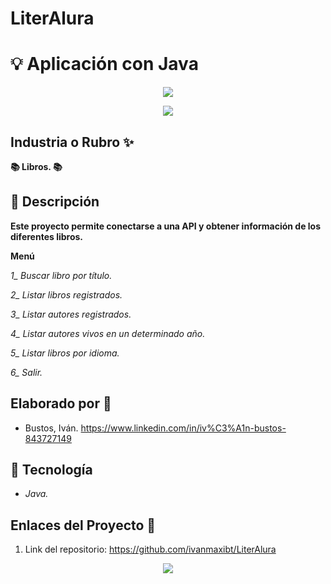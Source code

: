 # LiterAlura
# :bulb: Aplicación con Java


<div align="center">
  <img src="https://okdiario.com/img/2021/08/26/bibliotecas.jpeg" />
</div>

<p align="center">
   <img src="https://img.shields.io/badge/STATUS-EN%20DESAROLLO-green">
   </p>
   
## Industria o Rubro :sparkles:

**:books: Libros. :books:**

## :pencil: Descripción

**Este proyecto permite conectarse a una API y obtener información de los diferentes libros.**

**Menú**

*1_ Buscar libro por título.*

*2_ Listar libros registrados.*

*3_ Listar autores registrados.*

*4_ Listar autores vivos en un determinado año.*

*5_ Listar libros por idioma.*

*6_ Salir.*

## Elaborado por :rocket:

- Bustos, Iván. https://www.linkedin.com/in/iv%C3%A1n-bustos-843727149

## :wrench: Tecnología

+ *Java.*

## Enlaces del Proyecto :link:

1. Link del repositorio: https://github.com/ivanmaxibt/LiterAlura

<p align="center">
  <img src="https://content.techgig.com/photo/77766881/4-tips-to-effectively-understand-java-programming-language.jpg?142209">
   </p>
